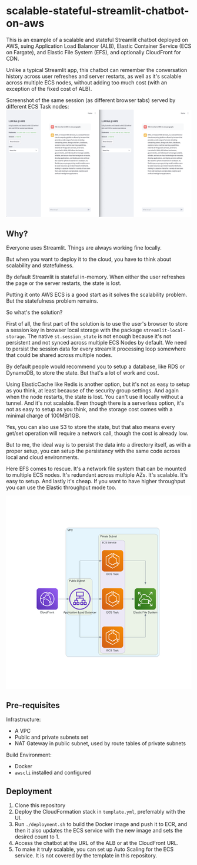 # scalable-stateful-streamlit-chatbot-on-aws

This is an example of a scalable and stateful Streamlit chatbot deployed on AWS, suing Application Load Balancer (ALB), Elastic Container Service (ECS on Fargate), and Elastic File System (EFS), and optionally CloudFront for CDN.

Unlike a typical Streamlit app, this chatbot can remember the conversation history across user refreshes and server restarts, as well as it's scalable across multiple ECS nodes, without adding too much cost (with an exception of the fixed cost of ALB).

Screenshot of the same session (as different browser tabs) served by different ECS Task nodes:
![Stateful and Scalable](./stateful-and-scalable.png)

## Why?

Everyone uses Streamlit. Things are always working fine locally.

But when you want to deploy it to the cloud, you have to think about scalability and statefulness.

By default Streamlit is stateful in-memory. When either the user refreshes the page or the server restarts, the state is lost.

Putting it onto AWS ECS is a good start as it solves the scalability problem. But the statefulness problem remains.

So what's the solution?

First of all, the first part of the solution is to use the user's browser to store a session key in browser local storage with the package `streamlit-local-storage`. The native `st.session_state` is not enough because it's not persistent and not synced across multiple ECS Nodes by default. We need to persist the session data for every streamlit processing loop somewhere that could be shared across multiple nodes.

By default people would recommend you to setup a database, like RDS or DynamoDB, to store the state. But that's a lot of work and cost.

Using ElasticCache like Redis is another option, but it's not as easy to setup as you think, at least because of the security group settings. And again when the node restarts, the state is lost. You can't use it locally without a tunnel. And it's not scalable. Even though there is a serverless option, it's not as easy to setup as you think, and the storage cost comes with a minimal charge of 100MB/1GB.

Yes, you can also use S3 to store the state, but that also means every get/set operation will require a network call, though the cost is already low.

But to me, the ideal way is to persist the data into a directory itself, as with a proper setup, you can setup the persistancy with the same code across local and cloud environments.

Here EFS comes to rescue. It's a network file system that can be mounted to multiple ECS nodes. It's redundant across multiple AZs. It's scalable. It's easy to setup. And lastly it's cheap. If you want to have higher throughput you can use the Elastic throughput mode too.

![Architecture](./diagram.png)

## Pre-requisites

Infrastructure:

- A VPC
- Public and private subnets set
- NAT Gateway in public subnet, used by route tables of private subnets

Build Environment:

- Docker
- `awscli` installed and configured

## Deployment

1. Clone this repository
2. Deploy the CloudFormation stack in `template.yml`, preferrably with the UI.
3. Run `./deployment.sh` to build the Docker image and push it to ECR,
   and then it also updates the ECS service with the new image and sets the desired count to 1.
4. Access the chatbot at the URL of the ALB or at the CloudFront URL.
5. To make it truly scalable, you can set up Auto Scaling for the ECS service.
   It is not covered by the template in this repository.
